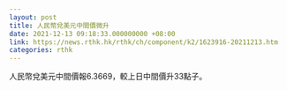 ```yaml
---
layout: post
title: 人民幣兌美元中間價微升
date: 2021-12-13 09:18:33.000000000 +08:00
link: https://news.rthk.hk/rthk/ch/component/k2/1623916-20211213.htm
categories: rthk
---
```


人民幣兌美元中間價報6.3669，較上日中間價升33點子。
